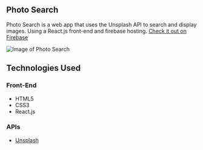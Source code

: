 ## Photo Search 
Photo Search is a web app that uses the Unsplash API to search and display images. Using a React.js front-end and firebase hosting.
<a href="https://reactpics.firebaseapp.com/ ">Check it out on Firebase</a>

![Image of Photo Search](/images/screenshot.png)

## Technologies Used
### Front-End
* HTML5
* CSS3
* React.js

### APIs
* <a href="https://api.unsplash.com">Unsplash</a>
